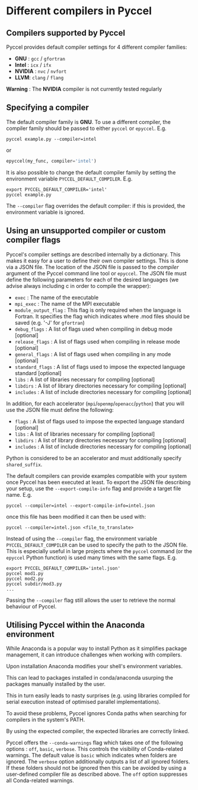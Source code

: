 # Different compilers in Pyccel

## Compilers supported by Pyccel

Pyccel provides default compiler settings for 4 different compiler families:

-   **GNU** : `gcc` / `gfortran`
-   **Intel** : `icx` / `ifx`
-   **NVIDIA** : `nvc` / `nvfort`
-   **LLVM**: `clang` / `flang`

**Warning** : The **NVIDIA** compiler is not currently tested regularly

## Specifying a compiler

The default compiler family is **GNU**. To use a different compiler, the compiler family should be passed to either `pyccel` or `epyccel`.
E.g.

```shell
pyccel example.py --compiler=intel
```

or

```python
epyccel(my_func, compiler='intel')
```

It is also possible to change the default compiler family by setting the environment variable `PYCCEL_DEFAULT_COMPILER`.
E.g.

```shell
export PYCCEL_DEFAULT_COMPILER='intel'
pyccel example.py
```

The `--compiler` flag overrides the default compiler: if this is provided, the environment variable is ignored.

## Using an unsupported compiler or custom compiler flags

Pyccel's compiler settings are described internally by a dictionary. This makes it easy for a user to define their own compiler settings. This is done via a JSON file. The location of the JSON file is passed to the _compiler_ argument of the Pyccel command line tool or `epyccel`. The JSON file must define the following parameters for each of the desired languages (we advise always including c in order to compile the wrapper):

-   `exec` : The name of the executable
-   `mpi_exec` : The name of the MPI executable
-   `module_output_flag` : This flag is only required when the language is Fortran. It specifies the flag which indicates where .mod files should be saved (e.g. '-J' for `gfortran`)
-   `debug_flags` : A list of flags used when compiling in debug mode \[optional\]
-   `release_flags` : A list of flags used when compiling in release mode \[optional\]
-   `general_flags` : A list of flags used when compiling in any mode \[optional\]
-   `standard_flags` : A list of flags used to impose the expected language standard \[optional\]
-   `libs` : A list of libraries necessary for compiling \[optional\]
-   `libdirs` : A list of library directories necessary for compiling \[optional\]
-   `includes` : A list of include directories necessary for compiling \[optional\]
  
In addition, for each accelerator (`mpi`/`openmp`/`openacc`/`python`) that you will use the JSON file must define the following:
  
-   `flags` : A list of flags used to impose the expected language standard \[optional\]
-   `libs` : A list of libraries necessary for compiling \[optional\]
-   `libdirs` : A list of library directories necessary for compiling \[optional\]
-   `includes` : A list of include directories necessary for compiling \[optional\]

Python is considered to be an accelerator and must additionally specify `shared_suffix`.

The default compilers can provide examples compatible with your system once Pyccel has been executed at least. To export the JSON file describing your setup, use the `--export-compile-info` flag and provide a target file name.
E.g.

```shell
pyccel --compiler=intel --export-compile-info=intel.json
```

once this file has been modified it can then be used with:

```shell
pyccel --compiler=intel.json <file_to_translate>
```

Instead of using the `--compiler` flag, the environment variable `PYCCEL_DEFAULT_COMPILER` can be used to specify the path to the JSON file.
This is especially useful in large projects where the `pyccel` command (or the `epyccel` Python function) is used many times with the same flags.
E.g.

```shell
export PYCCEL_DEFAULT_COMPILER='intel.json'
pyccel mod1.py
pyccel mod2.py
pyccel subdir/mod3.py
...
```

Passing the `--compiler` flag still allows the user to retrieve the normal behaviour of Pyccel.

## Utilising Pyccel within the Anaconda environment

While Anaconda is a popular way to install Python as it simplifies package management, it can introduce challenges when working with compilers.

Upon installation Anaconda modifies your shell's environment variables.

This can lead to packages installed in conda/anaconda usurping the packages manually installed by the user.

This in turn easily leads to nasty surprises (e.g. using libraries compiled for serial execution instead of optimised parallel implementations).

To avoid these problems, Pyccel ignores Conda paths when searching for compilers in the system's PATH.

By using the expected compiler, the expected libraries are correctly linked.

Pyccel offers the `--conda-warnings` flag which takes one of the following options : `off`, `basic`, `verbose`.
This controls the visibility of Conda-related warnings. The default value is `basic` which indicates when folders are ignored.
The `verbose` option additionally outputs a list of all ignored folders. If these folders should not be ignored then this can be avoided by using a user-defined compiler file as described above.
The `off` option suppresses all Conda-related warnings.
